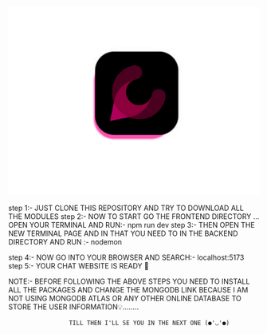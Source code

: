  ![alt text](Frontend/public/modern.png)

step 1:- JUST CLONE THIS REPOSITORY AND TRY TO DOWNLOAD ALL THE MODULES 
step 2:- NOW TO START GO THE FRONTEND DIRECTORY ... OPEN YOUR TERMINAL AND RUN:- npm run dev
step 3:- THEN OPEN THE NEW TERMINAL PAGE AND IN THAT YOU NEED TO IN THE BACKEND DIRECTORY AND RUN :- nodemon

step 4:- NOW GO INTO YOUR BROWSER AND SEARCH:- localhost:5173
step 5:- YOUR CHAT WEBSITE IS READY 🫡


NOTE:- BEFORE FOLLOWING THE ABOVE STEPS YOU NEED TO INSTALL ALL THE PACKAGES AND CHANGE THE MONGODB LINK BECAUSE I AM NOT USING MONGODB ATLAS OR ANY OTHER ONLINE DATABASE TO STORE THE USER INFORMATION💡........


                     TILL THEN I'LL SE YOU IN THE NEXT ONE (●'◡'●)
